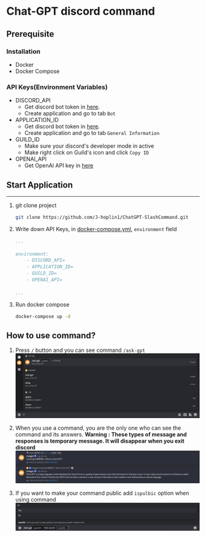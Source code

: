 Chat-GPT discord command
===
## Prerequisite

### Installation 
- Docker
- Docker Compose

### API Keys(Environment Variables)
- DISCORD_API
    - Get discord bot token in [here](https://discord.com/developers/applications).
    - Create application and go to tab `Bot`
- APPLICATION_ID
    - Get discord bot token in [here](https://discord.com/developers/applications).
    - Create application and go to tab `General Information`
- GUILD_ID
    - Make sure your discord's developer mode in active
    - Make right click on Guild's icon and click `Copy ID`
- OPENAI_API
    - Get OpenAI API key in [here](https://platform.openai.com/docs/quickstart/build-your-application)
## Start Application
***

1. git clone project
    ```bash
    git clone https://github.com/J-hoplin1/ChatGPT-SlashCommand.git
    ```

2. Write down API Keys, in [docker-compose.yml](./docker-compose.yml), `environment` field
    ```yaml
    ...
    
    environment:
        - DISCORD_API=
        - APPLICATION_ID=
        - GUILD_ID=
        - OPENAI_API=
    
    ...
    ```

3. Run docker compose
    ```bash
    docker-compose up -d
    ```
## How to use command?
1. Press `/` button and you can see command `/ask-gpt`
    ![img](./img/1.png)

2. When you use a command, you are the only one who can see the command and its answers. **Warning : These types of message and responses is temporary message. It will disappear when you exit discord**
    ![img](./img/2.png)
3. If you want to make your command public add `ispulbic` option when using command
    ![img](./img/3.png)